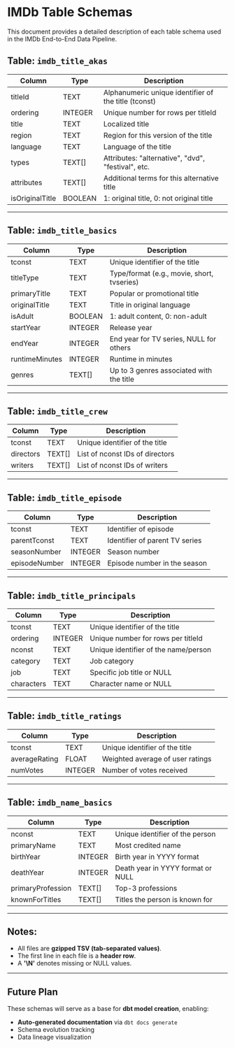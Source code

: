 # IMDb Table Schemas

This document provides a detailed description of each table schema used in the IMDb End-to-End Data Pipeline.

## Table: `imdb_title_akas`
| Column            | Type    | Description                                                                 |
|-------------------|---------|-----------------------------------------------------------------------------|
| titleId           | TEXT    | Alphanumeric unique identifier of the title (tconst)                       |
| ordering          | INTEGER | Unique number for rows per titleId                                         |
| title             | TEXT    | Localized title                                                            |
| region            | TEXT    | Region for this version of the title                                       |
| language          | TEXT    | Language of the title                                                      |
| types             | TEXT[]  | Attributes: "alternative", "dvd", "festival", etc.                        |
| attributes        | TEXT[]  | Additional terms for this alternative title                                |
| isOriginalTitle   | BOOLEAN | 1: original title, 0: not original title                                   |

---

## Table: `imdb_title_basics`
| Column           | Type    | Description                                                                 |
|------------------|---------|-----------------------------------------------------------------------------|
| tconst           | TEXT    | Unique identifier of the title                                             |
| titleType        | TEXT    | Type/format (e.g., movie, short, tvseries)                                  |
| primaryTitle     | TEXT    | Popular or promotional title                                               |
| originalTitle    | TEXT    | Title in original language                                                 |
| isAdult          | BOOLEAN | 1: adult content, 0: non-adult                                             |
| startYear        | INTEGER | Release year                                                               |
| endYear          | INTEGER | End year for TV series, NULL for others                                    |
| runtimeMinutes   | INTEGER | Runtime in minutes                                                         |
| genres           | TEXT[]  | Up to 3 genres associated with the title                                   |

---

## Table: `imdb_title_crew`
| Column    | Type    | Description                                         |
|-----------|---------|-----------------------------------------------------|
| tconst    | TEXT    | Unique identifier of the title                     |
| directors | TEXT[]  | List of nconst IDs of directors                    |
| writers   | TEXT[]  | List of nconst IDs of writers                      |

---

## Table: `imdb_title_episode`
| Column        | Type    | Description                                     |
|---------------|---------|-------------------------------------------------|
| tconst        | TEXT    | Identifier of episode                          |
| parentTconst  | TEXT    | Identifier of parent TV series                 |
| seasonNumber  | INTEGER | Season number                                   |
| episodeNumber | INTEGER | Episode number in the season                   |

---

## Table: `imdb_title_principals`
| Column    | Type    | Description                                         |
|-----------|---------|-----------------------------------------------------|
| tconst    | TEXT    | Unique identifier of the title                    |
| ordering  | INTEGER | Unique number for rows per titleId               |
| nconst    | TEXT    | Unique identifier of the name/person             |
| category  | TEXT    | Job category                                      |
| job       | TEXT    | Specific job title or NULL                       |
| characters| TEXT    | Character name or NULL                           |

---

## Table: `imdb_title_ratings`
| Column        | Type    | Description                                      |
|---------------|---------|--------------------------------------------------|
| tconst        | TEXT    | Unique identifier of the title                  |
| averageRating | FLOAT   | Weighted average of user ratings                |
| numVotes      | INTEGER | Number of votes received                        |

---

## Table: `imdb_name_basics`
| Column            | Type    | Description                                      |
|-------------------|---------|--------------------------------------------------|
| nconst            | TEXT    | Unique identifier of the person                 |
| primaryName       | TEXT    | Most credited name                              |
| birthYear         | INTEGER | Birth year in YYYY format                       |
| deathYear         | INTEGER | Death year in YYYY format or NULL              |
| primaryProfession | TEXT[]  | Top-3 professions                               |
| knownForTitles    | TEXT[]  | Titles the person is known for                 |

---

## Notes:
- All files are **gzipped TSV (tab-separated values)**.
- The first line in each file is a **header row**.
- A **'\N'** denotes missing or NULL values.

---

## Future Plan
These schemas will serve as a base for **dbt model creation**, enabling:
- **Auto-generated documentation** via `dbt docs generate`
- Schema evolution tracking
- Data lineage visualization


